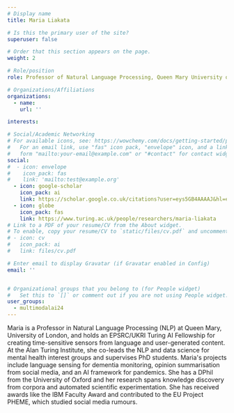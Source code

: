 ```yaml
---
# Display name
title: Maria Liakata

# Is this the primary user of the site?
superuser: false

# Order that this section appears on the page.
weight: 2

# Role/position
role: Professor of Natural Language Processing, Queen Mary University of London & Turing AI Fellow 

# Organizations/Affiliations
organizations:
  - name:
    url: ''

interests:

# Social/Academic Networking
# For available icons, see: https://wowchemy.com/docs/getting-started/page-builder/#icons
#   For an email link, use "fas" icon pack, "envelope" icon, and a link in the
#   form "mailto:your-email@example.com" or "#contact" for contact widget.
social:
#  - icon: envelope
#    icon_pack: fas
#    link: 'mailto:test@example.org'
  - icon: google-scholar
    icon_pack: ai
    link: https://scholar.google.co.uk/citations?user=eys5GB4AAAAJ&hl=en
  - icon: globe
    icon_pack: fas
    link: https://www.turing.ac.uk/people/researchers/maria-liakata
# Link to a PDF of your resume/CV from the About widget.
# To enable, copy your resume/CV to `static/files/cv.pdf` and uncomment the lines below.
# - icon: cv
#   icon_pack: ai
#   link: files/cv.pdf

# Enter email to display Gravatar (if Gravatar enabled in Config)
email: ''


# Organizational groups that you belong to (for People widget)
#   Set this to `[]` or comment out if you are not using People widget.
user_groups:
  - multimodalai24
---
```

Maria is a Professor in Natural Language Processing (NLP) at Queen Mary, University of London, and holds an EPSRC/UKRI Turing AI Fellowship for creating time-sensitive sensors from language and user-generated content. At the Alan Turing Institute, she co-leads the NLP and data science for mental health interest groups and supervises PhD students. Maria's projects include language sensing for dementia monitoring, opinion summarisation from social media, and an AI framework for pandemics. She has a DPhil from the University of Oxford and her research spans knowledge discovery from corpora and automated scientific experimentation. She has received awards like the IBM Faculty Award and contributed to the EU Project PHEME, which studied social media rumours.
